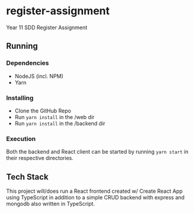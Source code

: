 # register-assignment
Year 11 SDD Register Assignment

## Running

### Dependencies

* NodeJS (incl. NPM)
* Yarn

### Installing
* Clone the GitHub Repo
* Run ```yarn install``` in the /web dir
* Run ```yarn install``` in the /backend dir

### Execution
Both the backend and React client can be started by running ```yarn start``` in their respective directories.

## Tech Stack
This project will/does run a React frontend created w/ Create React App using TypeScript in addition to a simple CRUD backend with express and mongodb also written in TypeScript.
